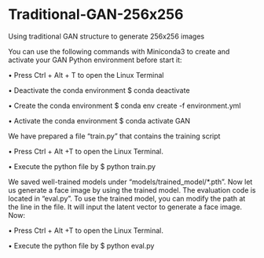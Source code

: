 # Traditional-GAN-256x256
Using traditional GAN structure to generate 256x256 images

You can use the following commands with Miniconda3 to create and activate your GAN Python environment before start it: 

•	Press Ctrl + Alt + T to open the Linux Terminal

•	Deactivate the conda environment $ conda deactivate

•	Create the conda environment $ conda env create -f environment.yml 

•	Activate the conda environment $ conda activate GAN

We have prepared a file “train.py” that contains the training script 

•	Press Ctrl + Alt +T to open the Linux Terminal.

•	Execute the python file by $ python train.py

We saved well-trained models under “models/trained_model/*.pth”. Now let us generate a face image by using the trained model. The evaluation code is located in “eval.py”. To use the trained model, you can modify the path at the line in the file.
It will input the latent vector to generate a face image. Now:

•	Press Ctrl + Alt +T to open the Linux Terminal. 

•	Execute the python file by $ python eval.py
